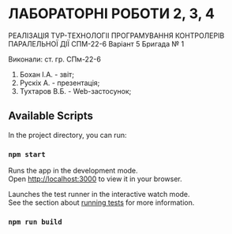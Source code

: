 # ЛАБОРАТОРНІ РОБОТИ 2, 3, 4
РЕАЛІЗАЦІЯ TVP-ТЕХНОЛОГІІ ПРОГРАМУВАННЯ КОНТРОЛЕРІВ
ПАРАЛЕЛЬНОЇ ДІЇ
СПМ-22-6
Варіант 5
Бригада № 1

Виконали:
ст. гр. СПм-22-6

  1. Бохан І.А. - звіт;
  2. Рускіх А. - презентація; 
  3. Тухтаров В.Б. - Web-застосунок;

## Available Scripts

In the project directory, you can run:

### `npm start`

Runs the app in the development mode.\
Open [http://localhost:3000](http://localhost:3000) to view it in your browser.

Launches the test runner in the interactive watch mode.\
See the section about [running tests](https://facebook.github.io/create-react-app/docs/running-tests) for more information.

### `npm run build`


